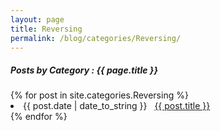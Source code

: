 ```yaml
---
layout: page
title: Reversing
permalink: /blog/categories/Reversing/
---
```


<h5> Posts by Category : {{ page.title }} </h5>

<div class="card">
{% for post in site.categories.Reversing %}
 <li class="category-posts"><span>{{ post.date | date_to_string }}</span> &nbsp; <a href="{{ post.url }}">{{ post.title }}</a></li>
{% endfor %}
</div>
